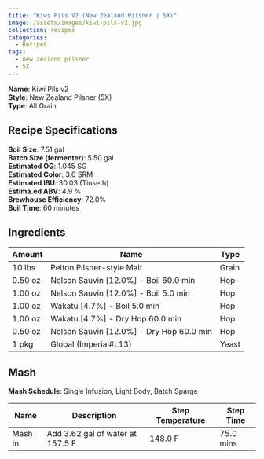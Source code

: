 ```yaml
---
title: "Kiwi Pils V2 (New Zealand Pilsner | 5X)"
image: /assets/images/kiwi-pils-v2.jpg
collection: recipes
categories:
  - Recipes
tags:
  - new zealand pilsner
  - 5X
---
```


**Name**: Kiwi Pils v2<br />
**Style**: New Zealand Pilsner (5X)<br />
**Type**: All Grain

## Recipe Specifications

**Boil Size**: 7.51 gal<br />
**Batch Size (fermenter)**: 5.50 gal<br />
**Estimated OG**: 1.045 SG<br />
**Estimated Color**: 3.0 SRM<br />
**Estimated IBU**: 30.03 (Tinseth)<br />
**Estima.ed ABV**: 4.9 %<br />
**Brewhouse Efficiency**: 72.0%<br />
**Boil Time**: 60 minutes<br />

## Ingredients

| Amount  | Name                                     | Type  |
| ------- | ---------------------------------------- | ----- |
| 10 lbs  | Pelton Pilsner-style Malt                | Grain |
| 0.50 oz | Nelson Sauvin [12.0%] - Boil 60.0 min    | Hop   |
| 1.00 oz | Nelson Sauvin [12.0%] - Boil 5.0 min     | Hop   |
| 1.00 oz | Wakatu [4.7%] - Boil 5.0 min             | Hop   |
| 1.00 oz | Wakatu [4.7%] - Dry Hop 60.0 min         | Hop   |
| 0.50 oz | Nelson Sauvin [12.0%] - Dry Hop 60.0 min | Hop   |
| 1 pkg   | Global (Imperial#L13)                    | Yeast |

## Mash

**Mash Schedule**: Single Infusion, Light Body, Batch Sparge

| Name    | Description                      | Step Temperature | Step Time |
| ------- | -------------------------------- | ---------------- | --------- |
| Mash In | Add 3.62 gal of water at 157.5 F | 148.0 F          | 75.0 mins |
